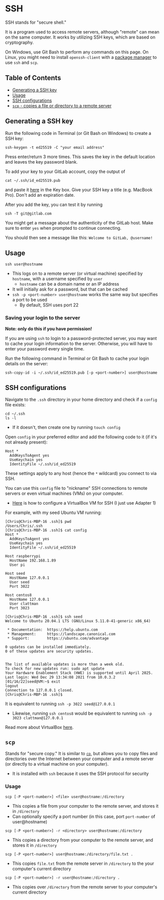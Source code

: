 # SSH

SSH stands for "secure shell."

It is a program used to access remote servers, although "remote" can mean on the same computer. It works by utilizing SSH keys, which are based on cryptography.

On Windows, use Git Bash to perform any commands on this page. On Linux, you might need to install `openssh-client` with a [package manager](../terminal-commands#package-managers) to use `ssh` and `scp`.

## Table of Contents

- [Generating a SSH key](#generating-a-ssh-key)
- [Usage](#usage)
- [SSH configurations](#ssh-configurations)
- [`scp` - copies a file or directory to a remote server](#scp)

## Generating a SSH key

Run the following code in Terminal (or Git Bash on Windows) to create a SSH key:

```
ssh-keygen -t ed25519 -C "your email address"
```

Press enter/return 3 more times. This saves the key in the default location and leaves the key password blank.

To add your key to your GitLab account, copy the output of

```
cat ~/.ssh/id_ed25519.pub
```

and paste it [here](https://gitlab.com/-/profile/keys) in the Key box. Give your SSH key a title (e.g. MacBook Pro). Don't add an expiration date.

After you add the key, you can test it by running

```
ssh -T git@gitlab.com
```

You might get a message about the authenticity of the GitLab host. Make sure to enter `yes` when prompted to continue connecting.

You should then see a message like this: `Welcome to GitLab, @username!`

## Usage

`ssh user@hostname`
- This logs on to a remote server (or virtual machine) specified by `hostname`, with a username specified by `user`
    - `hostname` can be a domain name or an IP address
- It will initially ask for a password, but that can be cached
- `ssh -p <port-number> user@hostname` works the same way but specifies a port to be used
    - By default, SSH uses port 22

### Saving your login to the server

**Note: only do this if you have permission!**

If you are using `ssh` to login to a password-protected server, you may want to cache your login information to the server. Otherwise, you will have to enter your password every single time.

Run the following command in Terminal or Git Bash to cache your login details on the server:

```
ssh-copy-id -i ~/.ssh/id_ed25519.pub [-p <port-number>] user@hostname
```

## SSH configurations

Navigate to the `.ssh` directory in your home directory and check if a `config` file exists:

```
cd ~/.ssh
ls -l
```

- If it doesn't, then create one by running `touch config`

Open `config` in your preferred editor and add the following code to it (if it's not already present):

```
Host *
  AddKeysToAgent yes
  UseKeychain yes
  IdentityFile ~/.ssh/id_ed25519
```

These settings apply to any host (hence the `*` wildcard) you connect to via SSH.

You can use this `config` file to "nickname" SSH connections to remote servers or even virtual machines (VMs) on your computer.

- [Here](https://dev.to/developertharun/easy-way-to-ssh-into-virtualbox-machine-any-os-just-x-steps-5d9i) is how to configure a VirtualBox VM for SSH (I just use Adapter 1)

For example, with my seed Ubuntu VM running:
```
[Chris@Chris-MBP-16 .ssh]$ pwd
/Users/Chris/.ssh
[Chris@Chris-MBP-16 .ssh]$ cat config
Host *
  AddKeysToAgent yes
  UseKeychain yes
  IdentityFile ~/.ssh/id_ed25519

Host raspberrypi
  HostName 192.168.1.89
  User pi

Host seed
  HostName 127.0.0.1
  User seed
  Port 3022

Host centos8
  HostName 127.0.0.1
  User clattman
  Port 3023

[Chris@Chris-MBP-16 .ssh]$ ssh seed
Welcome to Ubuntu 20.04.1 LTS (GNU/Linux 5.11.0-41-generic x86_64)

 * Documentation:  https://help.ubuntu.com
 * Management:     https://landscape.canonical.com
 * Support:        https://ubuntu.com/advantage

0 updates can be installed immediately.
0 of these updates are security updates.


The list of available updates is more than a week old.
To check for new updates run: sudo apt update
Your Hardware Enablement Stack (HWE) is supported until April 2025.
Last login: Wed Dec 29 13:34:08 2021 from 10.0.3.2
[01/16/22]seed@VM:~$ exit
logout
Connection to 127.0.0.1 closed.
[Chris@Chris-MBP-16 .ssh]$
```

It is equivalent to running `ssh -p 3022 seed@127.0.0.1`

- Likewise, running `ssh centos8` would be equivalent to running `ssh -p 3023 clattman@127.0.0.1`

Read more about VirtualBox [here](../virtualbox).

## `scp`

Stands for "secure copy." It is similar to [`cp`](../terminal-commands#cp), but allows you to copy files and directories over the Internet between your computer and a remote server (or directly to a virtual machine on your computer).

- It is installed with `ssh` because it uses the SSH protocol for security

### Usage

`scp [-P <port-number>] <file> user@hostname:/directory`

- This copies a file from your computer to the remote server, and stores it in `/directory`
- Can optionally specify a port number (in this case, port `port-number` of user@hostname)

`scp [-P <port-number>] -r <directory> user@hostname:/directory`

- This copies a directory from your computer to the remote server, and stores it in `/directory`

`scp [-P <port-number>] user@hostname:/directory/file.txt .`

- This copies `file.txt` from the remote server in `/directory` to the your computer's current directory

`scp [-P <port-number>] -r user@hostname:/directory .`

- This copies over `/directory` from the remote server to your computer's current directory
